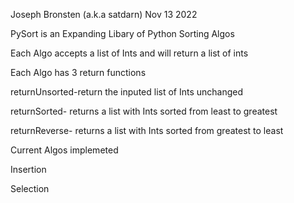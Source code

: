 Joseph Bronsten (a.k.a satdarn) Nov 13 2022

PySort is an Expanding Libary of Python Sorting Algos 

Each Algo accepts a list of Ints and will return a list of ints

Each Algo has 3 return functions

returnUnsorted-return the inputed list of Ints unchanged

returnSorted- returns a list with Ints sorted from least to greatest

returnReverse- returns a list with Ints sorted from greatest to least

Current Algos implemeted

Insertion

Selection

